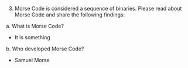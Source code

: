 3. Morse Code is considered a sequence of binaries. Please read about Morse Code and share the following findings:

a. What is Morse Code?
- It is something

b. Who developed Morse Code?
- Samuel Morse
